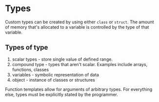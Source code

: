 # Types 

Custom types can be created by using either `class` or `struct`. The amount of memory that's allocated to a variable is controlled by the type of that variable. 

## Types of type 

1. scalar types - store single value of defined range. 
2. compound type - types that aren't scalar. Examples include arrays, functions, classes
3. variables - symbolic representation of data 
4. object - instance of classes or structures 

Function templates allow for arguments of arbitrary types. For everything else, types must be explicitly stated by the programmer. 





